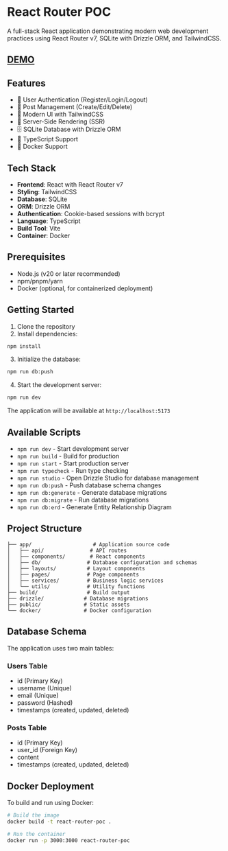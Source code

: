 # React Router POC

A full-stack React application demonstrating modern web development practices using React Router v7, SQLite with Drizzle ORM, and TailwindCSS.


## [DEMO](https://react-router-v7-production.up.railway.app/)


## Features

- 🔐 User Authentication (Register/Login/Logout)
- 📝 Post Management (Create/Edit/Delete)
- 🎨 Modern UI with TailwindCSS
- 🔄 Server-Side Rendering (SSR)
- 🗄️ SQLite Database with Drizzle ORM
- 🚀 TypeScript Support
- 🐳 Docker Support

## Tech Stack

- **Frontend**: React with React Router v7
- **Styling**: TailwindCSS
- **Database**: SQLite
- **ORM**: Drizzle ORM
- **Authentication**: Cookie-based sessions with bcrypt
- **Language**: TypeScript
- **Build Tool**: Vite
- **Container**: Docker

## Prerequisites

- Node.js (v20 or later recommended)
- npm/pnpm/yarn
- Docker (optional, for containerized deployment)

## Getting Started

1. Clone the repository
2. Install dependencies:
```bash
npm install
```

3. Initialize the database:
```bash
npm run db:push
```

4. Start the development server:
```bash
npm run dev
```

The application will be available at `http://localhost:5173`

## Available Scripts

- `npm run dev` - Start development server
- `npm run build` - Build for production
- `npm run start` - Start production server
- `npm run typecheck` - Run type checking
- `npm run studio` - Open Drizzle Studio for database management
- `npm run db:push` - Push database schema changes
- `npm run db:generate` - Generate database migrations
- `npm run db:migrate` - Run database migrations
- `npm run db:erd` - Generate Entity Relationship Diagram

## Project Structure

```
├── app/                    # Application source code
│   ├── api/               # API routes
│   ├── components/        # React components
│   ├── db/               # Database configuration and schemas
│   ├── layouts/          # Layout components
│   ├── pages/            # Page components
│   ├── services/         # Business logic services
│   └── utils/            # Utility functions
├── build/                # Build output
├── drizzle/             # Database migrations
├── public/              # Static assets
└── docker/              # Docker configuration
```

## Database Schema

The application uses two main tables:

### Users Table
- id (Primary Key)
- username (Unique)
- email (Unique)
- password (Hashed)
- timestamps (created, updated, deleted)

### Posts Table
- id (Primary Key)
- user_id (Foreign Key)
- content
- timestamps (created, updated, deleted)

## Docker Deployment

To build and run using Docker:

```bash
# Build the image
docker build -t react-router-poc .

# Run the container
docker run -p 3000:3000 react-router-poc
```